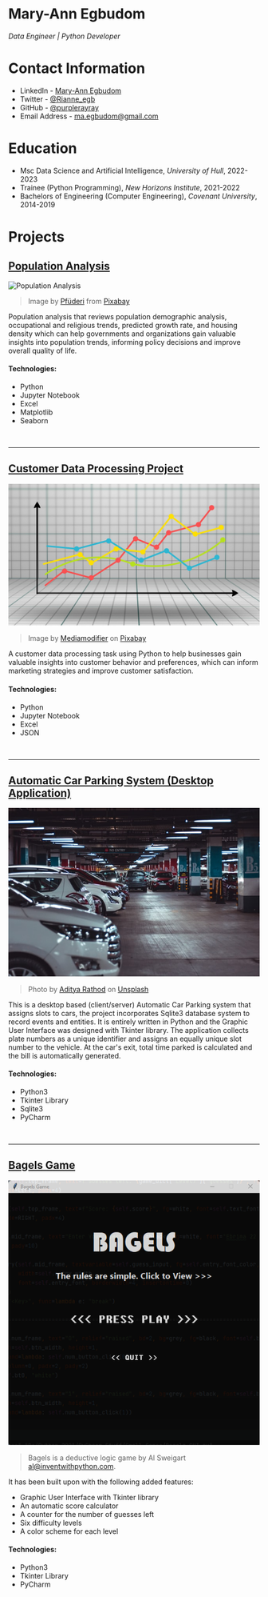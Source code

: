 # Mary-Ann Egbudom
*Data Engineer | Python Developer*

# Contact Information

- LinkedIn - [Mary-Ann Egbudom](https://www.linkedin.com/in/mary-ann-egbudom-9017b3109)
- Twitter - [@Rianne_egb](https://twitter.com/Rianne_egb)
- GitHub - [@purplerayray](https://github.com/purplerayray)
- Email Address - [ma.egbudom@gmail.com](mailto:ma.egbudom@gmail.com)

# Education
* Msc Data Science and Artificial Intelligence, *University of Hull*, 2022-2023
* Trainee (Python Programming), *New Horizons Institute*, 2021-2022
* Bachelors of Engineering (Computer Engineering), *Covenant University*, 2014-2019

# Projects
## [Population Analysis](https://github.com/purplerayray/census-analysis)
![Population Analysis](world_map.jpg)

> Image by <a href="https://pixabay.com/users/pfüderi-199315/?utm_source=link-attribution&amp;utm_medium=referral&amp;utm_campaign=image&amp;utm_content=1974699">Pfüderi</a> from <a href="https://pixabay.com//?utm_source=link-attribution&amp;utm_medium=referral&amp;utm_campaign=image&amp;utm_content=1974699">Pixabay</a>

Population analysis that reviews population demographic analysis, occupational and religious trends, predicted growth rate, and housing density which can help governments and organizations gain valuable insights into population trends, informing policy decisions and improve overall quality of life.

#### Technologies:

- Python
- Jupyter Notebook
- Excel
- Matplotlib
- Seaborn

<br/>

---

## [Customer Data Processing Project](https://github.com/purplerayray/customer-data-processing-project)
![Customer Data Processing Project](graph_image.jpg)

> Image by <a href="https://pixabay.com/users/mediamodifier-1567646/?utm_source=link-attribution&utm_medium=referral&utm_campaign=image&utm_content=3033203">Mediamodifier</a> on <a href="https://pixabay.com//?utm_source=link-attribution&utm_medium=referral&utm_campaign=image&utm_content=3033203">Pixabay</a>

A customer data processing task using Python to help businesses gain valuable insights into customer behavior and preferences, which can inform marketing strategies and improve customer satisfaction.

#### Technologies:

- Python
- Jupyter Notebook
- Excel
- JSON

<br/>

---

## [Automatic Car Parking System (Desktop Application)](https://github.com/purplerayray/automatic-car-parking-system)
![Automatic Car Parking System](aditya-rathod--I1AgAq3PCQ-unsplash.jpg)

> Photo by <a href="https://unsplash.com/@adityareds?utm_source=unsplash&utm_medium=referral&utm_content=creditCopyText">Aditya Rathod</a> on <a href="https://unsplash.com/s/photos/car-park?utm_source=unsplash&utm_medium=referral&utm_content=creditCopyText">Unsplash</a>

This is a desktop based (client/server) Automatic Car Parking system that assigns slots to cars, the project incorporates Sqlite3 database system to record events and entities. It is entirely written in Python and the Graphic User Interface was designed with Tkinter library. The application collects plate numbers as a unique identifier and assigns an equally unique slot number to the vehicle. At the car's exit, total time parked is calculated and the bill is automatically generated.

#### Technologies:

- Python3
- Tkinter Library
- Sqlite3
- PyCharm

<br/>

---

## [Bagels Game](https://github.com/purplerayray/bagels-game-repo)
![Bagels Game](bagels_homepage.png)

> Bagels is a deductive logic game by Al Sweigart al@inventwithpython.com. <br/>

It has been built upon with the following added features:
- Graphic User Interface with Tkinter library
- An automatic score calculator
- A counter for the number of guesses left
- Six difficulty levels
- A color scheme for each level


#### Technologies:

- Python3
- Tkinter Library
- PyCharm

<br/>


  
